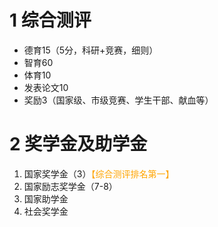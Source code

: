# 1 综合测评
- 德育15（5分，科研+竞赛，细则）
- 智育60
- 体育10
- 发表论文10
- 奖励3（国家级、市级竞赛、学生干部、献血等）

# 2 奖学金及助学金
1. 国家奖学金（3）<font color = orange>【综合测评排名第一】</font>
2. 国家励志奖学金（7-8）
3. 国家助学金
4. 社会奖学金

